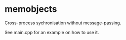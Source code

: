 # memobjects
Cross-process sychronisation without message-passing.

See main.cpp for an example on how to use it.
